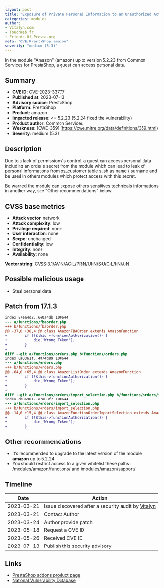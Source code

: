 ```yaml
---
layout: post
title: "Exposure of Private Personal Information to an Unauthorized Actor in Common Services - Amazon module for PrestaShop"
categories: modules
author:
- Vitalyn.com
- TouchWeb.fr
- Friends-Of-Presta.org
meta: "CVE,PrestaShop,amazon"
severity: "medium (5.3)"
---
```


In the module "Amazon" (amazon) up to version 5.2.23 from Common Services for PrestaShop, a guest can access personal data.

## Summary

* **CVE ID**: CVE-2023-33777
* **Published at**: 2023-07-13
* **Advisory source**: PrestaShop
* **Platform**: PrestaShop
* **Product**: amazon
* **Impacted release**: <= 5.2.23 (5.2.24 fixed the vulnerability)
* **Product author**: Common Services
* **Weakness**: [CWE-359] (https://cwe.mitre.org/data/definitions/359.html)
* **Severity**: medium (5.3)

## Description

Due to a lack of permissions's control, a guest can access personal data including an order's secret from the module which can lead to leak of personal informations from ps_customer table sush as name / surname and be used in others modules which protect access with this secret.

Be warned the module can expose others sensitives technicals informations in another way, see "Other recommendations" below.

## CVSS base metrics

* **Attack vector**: network
* **Attack complexity**: low
* **Privilege required**: none
* **User interaction**: none
* **Scope**: unchanged
* **Confidentiality**: low
* **Integrity**: none
* **Availability**: none

**Vector string**: [CVSS:3.1/AV:N/AC:L/PR:N/UI:N/S:U/C:L/I:N/A:N](https://nvd.nist.gov/vuln-metrics/cvss/v3-calculator?vector=AV:N/AC:L/PR:N/UI:N/S:U/C:L/I:N/A:N)

## Possible malicious usage

* Steal personal data


## Patch from 17.1.3

```diff --git a/functions/fbaorder.php b/functions/fbaorder.php
index 87ea4d2..6e0a4db 100644
--- a/functions/fbaorder.php
+++ b/functions/fbaorder.php
@@ -37,0 +38,4 @@ class AmazonFBAOrder extends AmazonFunction
+        if (!$this->functionAuthorization()) {
+            die('Wrong Token');
+        }
+
diff --git a/functions/orders.php b/functions/orders.php
index 0a0361f..4874d89 100644
--- a/functions/orders.php
+++ b/functions/orders.php
@@ -64,0 +65,4 @@ class AmazonListOrder extends AmazonFunction
+        if (!$this->functionAuthorization()) {
+            die('Wrong Token');
+        }
+
diff --git a/functions/orders/import_selection.php b/functions/orders/import_selection.php
index db86901..a7a88f7 100644
--- a/functions/orders/import_selection.php
+++ b/functions/orders/import_selection.php
@@ -14,0 +15,4 @@ class AmazonFunctionOrderImportSelection extends AmazonImportOrder
+        if (!$this->functionAuthorization()) {
+            die('Wrong Token');
+        }
```

## Other recommendations

* It’s recommended to upgrade to the latest version of the module **amazon** up to 5.2.24
* You should restrict access to a given whitelist these paths : /modules/amazon/functions/ and /modules/amazon/support/


## Timeline

| Date       | Action                                              |
|------------|-----------------------------------------------------|
| 2023-03-21 | Issue discovered after a security audit by [Vitalyn](https://vitalyn.com) |
| 2023-03-21 | Contact Author                                      |
| 2023-03-24 | Author provide patch                                |
| 2023-05-18 | Request a CVE ID                                    |
| 2023-05-26 | Received CVE ID                                     |
| 2023-07-13 | Publish this security advisory                      |

## Links

* [PrestaShop addons product page](https://addons.prestashop.com/fr/marketplace/2501-amazon-market-place.html)
* [National Vulnerability Database](https://nvd.nist.gov/vuln/detail/CVE-2023-33777)
